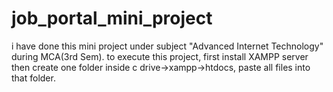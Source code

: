 # job_portal_mini_project
i have done this mini project under subject "Advanced Internet Technology" during MCA(3rd Sem). to execute this project,
first install XAMPP server then create one folder inside c drive->xampp->htdocs, paste all files into that folder.
